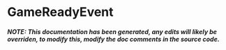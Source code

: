 # GameReadyEvent


##### NOTE: This documentation has been generated, any edits will likely be overriden, to modify this, modify the doc comments in the source code.
